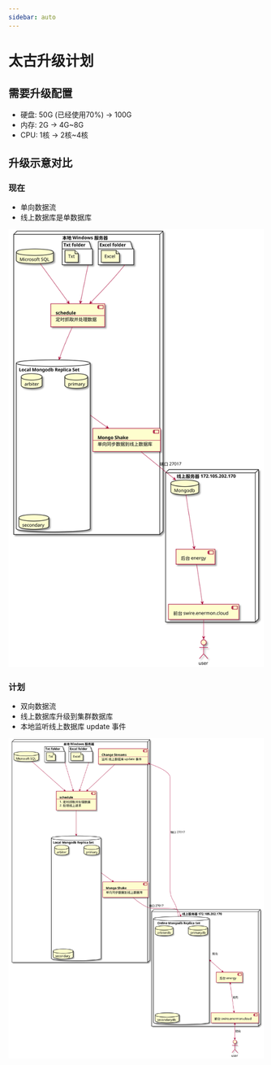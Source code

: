```yaml
---
sidebar: auto
---
```


# 太古升级计划

## 需要升级配置
- 硬盘: 50G (已经使用70%) -> 100G
- 内存: 2G -> 4G~8G
- CPU: 1核 -> 2核~4核

## 升级示意对比

### 现在

- 单向数据流
- 线上数据库是单数据库

![Now pu](/now.svg)

### 计划

- 双向数据流
- 线上数据库升级到集群数据库
- 本地监听线上数据库 update 事件

![Future pu](/future.svg)